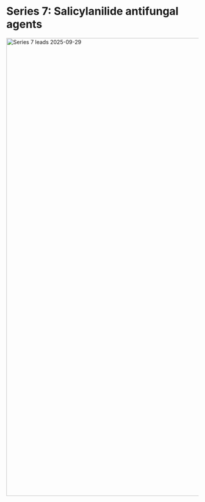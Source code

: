 <h1>Series 7: Salicylanilide antifungal agents</h1>
<img width="1410" height="1197" alt="Series 7 leads 2025-09-29" src="https://github.com/user-attachments/assets/25896b0e-48d4-47ba-ac66-63dec61a8652" />



